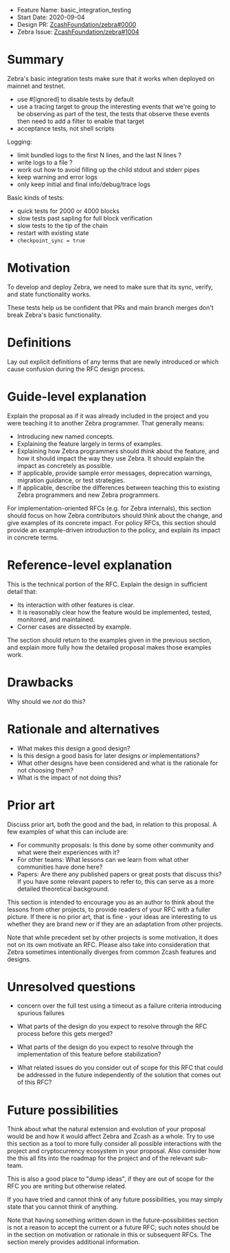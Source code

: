 - Feature Name: basic_integration_testing
- Start Date: 2020-09-04
- Design PR: [ZcashFoundation/zebra#0000](https://github.com/ZcashFoundation/zebra/pull/0000)
- Zebra Issue: [ZcashFoundation/zebra#1004](https://github.com/ZcashFoundation/zebra/issues/1004)

# Summary
[summary]: #summary

Zebra's basic integration tests make sure that it works when deployed on mainnet and testnet.


* use #[ignored] to disable tests by default
* use a tracing target to group the interesting events that we're going to be observing as part of the test, the tests that observe these events then need to add a filter to enable that target
* acceptance tests, not shell scripts

Logging:
* limit bundled logs to the first N lines, and the last N lines ?
* write logs to a file ?
* work out how to avoid filling up the child stdout and stderr pipes
* keep warning and error logs
* only keep initial and final info/debug/trace logs

Basic kinds of tests:
* quick tests for 2000 or 4000 blocks
* slow tests past sapling for full block verification
* slow tests to the tip of the chain
* restart with existing state
* `checkpoint_sync = true`

# Motivation
[motivation]: #motivation

To develop and deploy Zebra, we need to make sure that its sync, verify, and state functionality works.

These tests help us be confident that PRs and main branch merges don't break Zebra's basic functionality.

# Definitions
[definitions]: #definitions

Lay out explicit definitions of any terms that are newly introduced or which cause confusion during the RFC design process.

# Guide-level explanation
[guide-level-explanation]: #guide-level-explanation

Explain the proposal as if it was already included in the project and you were teaching it to another Zebra programmer. That generally means:

- Introducing new named concepts.
- Explaining the feature largely in terms of examples.
- Explaining how Zebra programmers should *think* about the feature, and how it should impact the way they use Zebra. It should explain the impact as concretely as possible.
- If applicable, provide sample error messages, deprecation warnings, migration guidance, or test strategies.
- If applicable, describe the differences between teaching this to existing Zebra programmers and new Zebra programmers.

For implementation-oriented RFCs (e.g. for Zebra internals), this section should focus on how Zebra contributors should think about the change, and give examples of its concrete impact. For policy RFCs, this section should provide an example-driven introduction to the policy, and explain its impact in concrete terms.

# Reference-level explanation
[reference-level-explanation]: #reference-level-explanation

This is the technical portion of the RFC. Explain the design in sufficient detail that:

- Its interaction with other features is clear.
- It is reasonably clear how the feature would be implemented, tested, monitored, and maintained.
- Corner cases are dissected by example.

The section should return to the examples given in the previous section, and explain more fully how the detailed proposal makes those examples work.

# Drawbacks
[drawbacks]: #drawbacks

Why should we *not* do this?

# Rationale and alternatives
[rationale-and-alternatives]: #rationale-and-alternatives

- What makes this design a good design?
- Is this design a good basis for later designs or implementations?
- What other designs have been considered and what is the rationale for not choosing them?
- What is the impact of not doing this?


# Prior art
[prior-art]: #prior-art

Discuss prior art, both the good and the bad, in relation to this proposal.
A few examples of what this can include are:

- For community proposals: Is this done by some other community and what were their experiences with it?
- For other teams: What lessons can we learn from what other communities have done here?
- Papers: Are there any published papers or great posts that discuss this? If you have some relevant papers to refer to, this can serve as a more detailed theoretical background.

This section is intended to encourage you as an author to think about the lessons from other projects, to provide readers of your RFC with a fuller picture.
If there is no prior art, that is fine - your ideas are interesting to us whether they are brand new or if they are an adaptation from other projects.

Note that while precedent set by other projects is some motivation, it does not on its own motivate an RFC.
Please also take into consideration that Zebra sometimes intentionally diverges from common Zcash features and designs.

# Unresolved questions
[unresolved-questions]: #unresolved-questions

- concern over the full test using a timeout as a failure criteria introducing spurious failures

- What parts of the design do you expect to resolve through the RFC process before this gets merged?
- What parts of the design do you expect to resolve through the implementation of this feature before stabilization?
- What related issues do you consider out of scope for this RFC that could be addressed in the future independently of the solution that comes out of this RFC?

# Future possibilities
[future-possibilities]: #future-possibilities

Think about what the natural extension and evolution of your proposal would
be and how it would affect Zebra and Zcash as a whole. Try to use this
section as a tool to more fully consider all possible
interactions with the project and cryptocurrency ecosystem in your proposal.
Also consider how the this all fits into the roadmap for the project
and of the relevant sub-team.

This is also a good place to "dump ideas", if they are out of scope for the
RFC you are writing but otherwise related.

If you have tried and cannot think of any future possibilities,
you may simply state that you cannot think of anything.

Note that having something written down in the future-possibilities section
is not a reason to accept the current or a future RFC; such notes should be
in the section on motivation or rationale in this or subsequent RFCs.
The section merely provides additional information.
